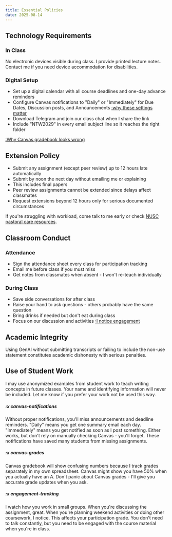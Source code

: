 ```yaml
---
title: Essential Policies
date: 2025-08-14
---
```


## Technology Requirements

### In Class

No electronic devices visible during class. I provide printed lecture notes. Contact me if you need device accommodation for disabilities.

### Digital Setup

- Set up a digital calendar with all course deadlines and one-day advance reminders
- Configure Canvas notifications to "Daily" or "Immediately" for Due Dates, Discussion posts, and Announcements [:why these settings matter](#x-canvas-notifications)
- Download Telegram and join our class chat when I share the link
- Include "NTW2029" in every email subject line so it reaches the right folder

[:Why Canvas gradebook looks wrong](#x-canvas-grades)

## Extension Policy

- Submit any assignment (except peer review) up to 12 hours late automatically
- Submit by noon the next day without emailing me or explaining
- This includes final papers
- Peer review assignments cannot be extended since delays affect classmates
- Request extensions beyond 12 hours only for serious documented circumstances

If you're struggling with workload, come talk to me early or check [NUSC pastoral care resources](https://tinyurl.com/nuscpastoralcare).

## Classroom Conduct

### Attendance

- Sign the attendance sheet every class for participation tracking
- Email me before class if you must miss
- Get notes from classmates when absent - I won't re-teach individually

### During Class

- Save side conversations for after class
- Raise your hand to ask questions - others probably have the same question
- Bring drinks if needed but don't eat during class
- Focus on our discussion and activities [:I notice engagement](#x-engagement-tracking)

## Academic Integrity

Using GenAI without submitting transcripts or failing to include the non-use statement constitutes academic dishonesty with serious penalties.

## Use of Student Work

I may use anonymized examples from student work to teach writing concepts in future classes. Your name and identifying information will never be included. Let me know if you prefer your work not be used this way.

##### :x canvas-notifications

Without proper notifications, you'll miss announcements and deadline reminders. "Daily" means you get one summary email each day. "Immediately" means you get notified as soon as I post something. Either works, but don't rely on manually checking Canvas - you'll forget. These notifications have saved many students from missing assignments.

##### :x canvas-grades

Canvas gradebook will show confusing numbers because I track grades separately in my own spreadsheet. Canvas might show you have 50% when you actually have an A. Don't panic about Canvas grades - I'll give you accurate grade updates when you ask.

##### :x engagement-tracking

I watch how you work in small groups. When you're discussing the assignment, great. When you're planning weekend activities or doing other coursework, I notice. This affects your participation grade. You don't need to talk constantly, but you need to be engaged with the course material when you're in class.